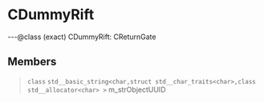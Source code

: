 # CDummyRift

---@class (exact) CDummyRift: CReturnGate
 
## Members
 
> `class` `std__basic_string<char,struct std__char_traits<char>,class std__allocator<char> >` m_strObjectUUID
 
